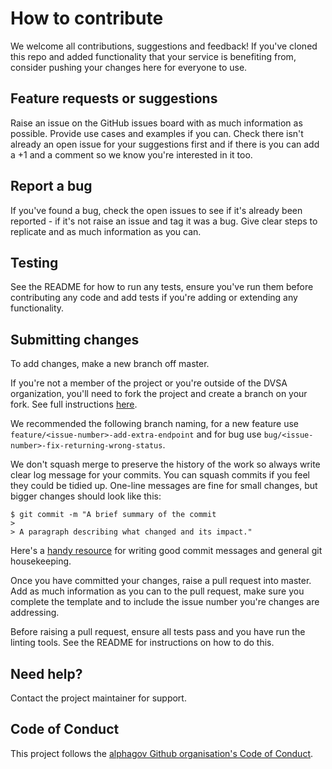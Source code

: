 # How to contribute

We welcome all contributions, suggestions and feedback! If you've cloned this repo and added functionality that your service is benefiting from, consider pushing your changes here for everyone to use.

## Feature requests or suggestions

Raise an issue on the GitHub issues board with as much information as possible. Provide use cases and examples if you can. Check there isn't already an open issue for your suggestions first and if there is you can add a +1 and a comment so we know you're interested in it too.

## Report a bug

If you've found a bug, check the open issues to see if it's already been reported - if it's not raise an issue and tag it was a bug. Give clear steps to replicate and as much information as you can.

## Testing

See the README for how to run any tests, ensure you've run them before contributing any code and add tests if you're adding or extending any functionality.

## Submitting changes

To add changes, make a new branch off master.

If you're not a member of the project or you're outside of the DVSA organization, you'll need to fork the project and create a branch on your fork. See full instructions [here](https://docs.github.com/en/free-pro-team@latest/github/collaborating-with-issues-and-pull-requests/working-with-forks).

We recommended the following branch naming, for a new feature use `feature/<issue-number>-add-extra-endpoint` and for bug use `bug/<issue-number>-fix-returning-wrong-status`.

We don't squash merge to preserve the history of the work so always write clear log message for your commits. You can squash commits if you feel they could be tidied up. One-line messages are fine for small changes, but bigger changes should look like this:

    $ git commit -m "A brief summary of the commit
    >
    > A paragraph describing what changed and its impact."

Here's a [handy resource](https://github.com/alphagov/styleguides/blob/master/git.md) for writing good commit messages and general git housekeeping.

Once you have committed your changes, raise a pull request into master. Add as much information as you can to the pull request, make sure you complete the template and to include the issue number you're changes are addressing.

Before raising a pull request, ensure all tests pass and you have run the linting tools. See the README for instructions on how to do this.

## Need help?

Contact the project maintainer for support.

## Code of Conduct

This project follows the [alphagov Github organisation's Code of Conduct](https://github.com/alphagov/.github/blob/master/CODE_OF_CONDUCT.md).
